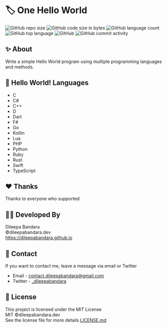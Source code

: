 # 🏷️ One Hello World

![GitHub repo size](https://img.shields.io/github/repo-size/dileepabandara/one-hello-world?color=red&label=repository%20size)
![GitHub code size in bytes](https://img.shields.io/github/languages/code-size/dileepabandara/one-hello-world?color=red)
![GitHub language count](https://img.shields.io/github/languages/count/dileepabandara/one-hello-world)
![GitHub top language](https://img.shields.io/github/languages/top/dileepabandara/one-hello-world)
![GitHub](https://img.shields.io/github/license/dileepabandara/one-hello-world?color=yellow)
![GitHub commit activity](https://img.shields.io/github/commit-activity/m/dileepabandara/one-hello-world?color=brightgreen&label=commits)

## ✨ About

Write a simple Hello World program using multiple programming languages and methods.

## 🍃 Hello World! Languages

- C
- C#
- C++
- D
- Dart
- F#
- Go
- Kotlin
- Lua
- PHP
- Python
- Ruby
- Rust
- Swift
- TypeScript

## ❤️ Thanks

Thanks to everyone who supported

## 👨‍💻 Developed By

Dileepa Bandara  
©dileepabandara.dev  
<https://dileepabandara.github.io>

## 💬 Contact

If you want to contact me, leave a message via email or Twitter

- Email - <contact.dileepabandara@gmail.com>
- Twitter - [_dileepabandara](https://twitter.com/_dileepabandara)

## 📜 License

This project is licensed under the MIT License  
MIT ©dileepabandara.dev  
See the license file for more details [LICENSE.md](https://github.com/dileepabandara/one-hello-world/blob/main/LICENSE)
